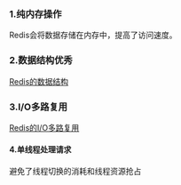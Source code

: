 ### 1.纯内存操作

Redis会将数据存储在内存中，提高了访问速度。

### 2.数据结构优秀

[Redis的数据结构](2021-04-12-Redis数据结构.md)

### 3.I/O多路复用

[Redis的I/O多路复用](2021-05-30-Redis事件.md)

#### 4.单线程处理请求

避免了线程切换的消耗和线程资源抢占

### 